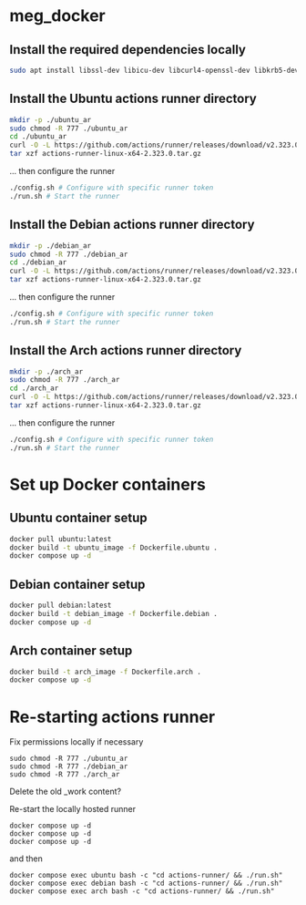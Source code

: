 # meg_docker

## Install the required dependencies locally
```sh
sudo apt install libssl-dev libicu-dev libcurl4-openssl-dev libkrb5-dev zlib1g-dev
```

## Install the Ubuntu actions runner directory
```sh
mkdir -p ./ubuntu_ar
sudo chmod -R 777 ./ubuntu_ar 
cd ./ubuntu_ar
curl -O -L https://github.com/actions/runner/releases/download/v2.323.0/actions-runner-linux-x64-2.323.0.tar.gz
tar xzf actions-runner-linux-x64-2.323.0.tar.gz
```
... then configure the runner

```sh
./config.sh # Configure with specific runner token
./run.sh # Start the runner
```

## Install the Debian actions runner directory
```sh
mkdir -p ./debian_ar
sudo chmod -R 777 ./debian_ar 
cd ./debian_ar
curl -O -L https://github.com/actions/runner/releases/download/v2.323.0/actions-runner-linux-x64-2.323.0.tar.gz
tar xzf actions-runner-linux-x64-2.323.0.tar.gz
```

... then configure the runner

```sh
./config.sh # Configure with specific runner token
./run.sh # Start the runner
```

## Install the Arch actions runner directory
```sh
mkdir -p ./arch_ar
sudo chmod -R 777 ./arch_ar 
cd ./arch_ar
curl -O -L https://github.com/actions/runner/releases/download/v2.323.0/actions-runner-linux-x64-2.323.0.tar.gz
tar xzf actions-runner-linux-x64-2.323.0.tar.gz
```

... then configure the runner

```sh
./config.sh # Configure with specific runner token
./run.sh # Start the runner
```

# Set up Docker containers

## Ubuntu container setup
```sh
docker pull ubuntu:latest
docker build -t ubuntu_image -f Dockerfile.ubuntu .
docker compose up -d
```
## Debian container setup
```sh
docker pull debian:latest
docker build -t debian_image -f Dockerfile.debian .
docker compose up -d
```
## Arch container setup
```sh
docker build -t arch_image -f Dockerfile.arch .
docker compose up -d
```

# Re-starting actions runner

Fix permissions locally if necessary
```
sudo chmod -R 777 ./ubuntu_ar 
sudo chmod -R 777 ./debian_ar 
sudo chmod -R 777 ./arch_ar 

```

Delete the old _work content?

Re-start the locally hosted runner
```
docker compose up -d
docker compose up -d
docker compose up -d
```
and then

```
docker compose exec ubuntu bash -c "cd actions-runner/ && ./run.sh"
docker compose exec debian bash -c "cd actions-runner/ && ./run.sh"
docker compose exec arch bash -c "cd actions-runner/ && ./run.sh"
```